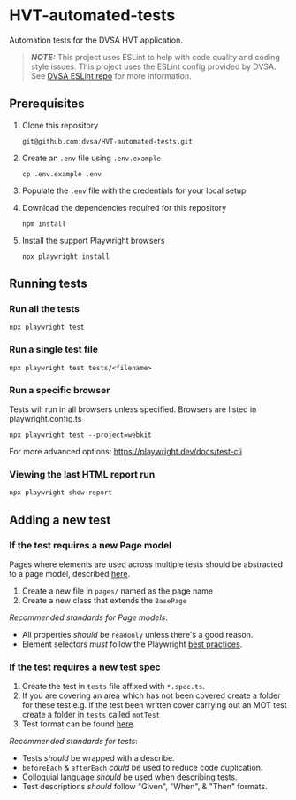 # HVT-automated-tests

Automation tests for the DVSA HVT application.

> **_NOTE:_** This project uses ESLint to help with code quality and coding style issues. This project uses the ESLint config provided by DVSA. See [DVSA ESLint repo](https://github.com/dvsa/eslint-config-ts) for more information.

## Prerequisites
1. Clone this repository

    ```shell
   git@github.com:dvsa/HVT-automated-tests.git
    ```

1. Create an `.env` file using `.env.example`

    ```shell
    cp .env.example .env
    ```

1. Populate the `.env` file with the credentials for your local setup
1. Download the dependencies required for this repository

    ```shell
    npm install
    ```

1. Install the support Playwright browsers

    ```shell
    npx playwright install
    ```

## Running tests

### Run all the tests

```shell
npx playwright test
```

### Run a single test file

```shell
npx playwright test tests/<filename>

```
### Run a specific browser
Tests will run in all browsers unless specified. Browsers are listed in playwright.config.ts

```shell
npx playwright test --project=webkit
```

For more advanced options: https://playwright.dev/docs/test-cli

### Viewing the last HTML report run

```shell
npx playwright show-report
```

## Adding a new test

### If the test requires a new Page model
Pages where elements are used across multiple tests should be abstracted to a page model, described [here](https://playwright.dev/docs/test-pom).

1. Create a new file in `pages/` named as the page name
1. Create a new class that extends the `BasePage`

*Recommended standards for Page models*:
- All properties _should_ be `readonly` unless there's a good reason.
- Element selectors _must_ follow the Playwright [best practices](https://playwright.dev/docs/selectors#best-practices).

### If the test requires a new test spec
1. Create the test in `tests` file affixed with `*.spec.ts`.
2. If you are covering an area which has not been covered create a folder for these test e.g. if the test been written cover carrying out an MOT test create a folder in `tests` called `motTest`
1. Test format can be found [here](https://playwright.dev/docs/intro#first-test).

*Recommended standards for tests*:
- Tests _should_ be wrapped with a describe.
- `beforeEach` & `afterEach` _could_ be used to reduce code duplication.
- Colloquial language _should_ be used when describing tests.
- Test descriptions _should_ follow "Given", "When", & "Then" formats.